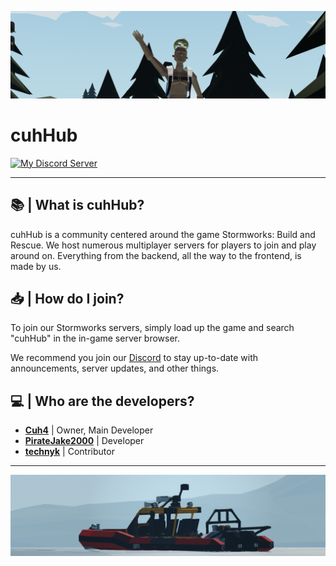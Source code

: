 ![Stormworks Screenshot](profile/imgs/3.png)

# cuhHub

[![My Discord Server](https://img.shields.io/discord/1036844019709390878?style=for-the-badge&logo=discord%label=Join+the+community)](https://dsc.gg/cuhhubsw)

---

## 📚 | What is cuhHub?
cuhHub is a community centered around the game Stormworks: Build and Rescue. We host numerous multiplayer servers for players to join and play around on. Everything from the backend, all the way to the frontend, is made by us.

## 📥 | How do I join?
To join our Stormworks servers, simply load up the game and search "cuhHub" in the in-game server browser.

We recommend you join our [Discord](https://dsc.gg/cuhhubsw) to stay up-to-date with announcements, server updates, and other things.

## 💻 | Who are the developers?
- **[Cuh4](https://github.com/Cuh4)** | Owner, Main Developer
- **[PirateJake2000](https://github.com/PirateJake2000)** | Developer
- **[technyk](https://github.com/technyk)** | Contributor

---

![Stormworks Screenshot](profile/imgs/2.png)
